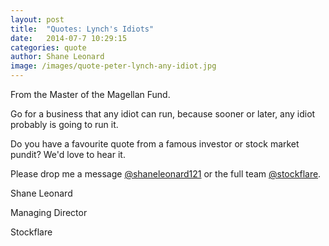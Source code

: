 ```yaml
---
layout: post
title:  "Quotes: Lynch's Idiots"
date:   2014-07-7 10:29:15
categories: quote
author: Shane Leonard
image: /images/quote-peter-lynch-any-idiot.jpg
---
```


From the Master of the Magellan Fund.

Go for a business that any idiot can run, because sooner or later, any idiot probably is going to run it.

Do you have a favourite quote from a famous investor or stock market pundit? We'd love to hear it.

Please drop me a message [@shaneleonard121](https://twitter.com/shaneleonard121) or the full team [@stockflare](https://twitter.com/stockflare).

Shane Leonard

Managing Director

Stockflare
